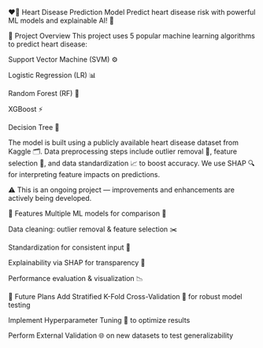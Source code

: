 ❤️‍🔥 Heart Disease Prediction Model
Predict heart disease risk with powerful ML models and explainable AI! 🚀

🚀 Project Overview
This project uses 5 popular machine learning algorithms to predict heart disease:

Support Vector Machine (SVM) ⚙️

Logistic Regression (LR) 📊

Random Forest (RF) 🌲

XGBoost ⚡

Decision Tree 🌳

The model is built using a publicly available heart disease dataset from Kaggle 🗂️. Data preprocessing steps include outlier removal 🚫, feature selection 🎯, and data standardization 📈 to boost accuracy. We use SHAP 🔍 for interpreting feature impacts on predictions.

⚠️ This is an ongoing project — improvements and enhancements are actively being developed.

🔧 Features
Multiple ML models for comparison 🤖

Data cleaning: outlier removal & feature selection ✂️

Standardization for consistent input 🔄

Explainability via SHAP for transparency 🔦

Performance evaluation & visualization 📉

🔮 Future Plans
Add Stratified K-Fold Cross-Validation 🧪 for robust model testing

Implement Hyperparameter Tuning 🔧 to optimize results

Perform External Validation 🌐 on new datasets to test generalizability
